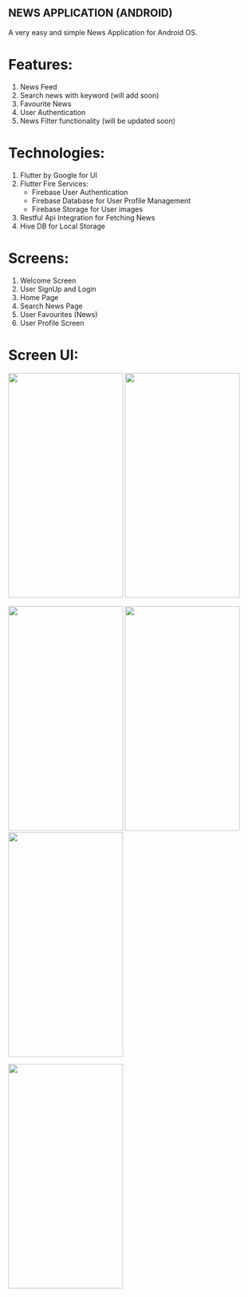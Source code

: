 ## NEWS APPLICATION (ANDROID)

A very easy and simple News Application for Android OS.


# Features:
1. News Feed
2. Search news with keyword (will add soon)
3. Favourite News
4. User Authentication
5. News Filter functionality (will be updated soon)


# Technologies:
1. Flutter by Google for UI
2. Flutter Fire Services:
    - Firebase User Authentication
    - Firebase Database for User Profile Management
    - Firebase Storage for User images
3. Restful Api Integration for Fetching News
4. Hive DB for Local Storage


# Screens:
1. Welcome Screen
2. User SignUp and Login 
3. Home Page
4. Search News Page
5. User Favourites (News)
6. User Profile Screen

# Screen UI: 

<img src= "https://user-images.githubusercontent.com/57295367/144760016-434058e5-8d1c-4fb6-a932-d093a9004458.png" width=230 height=450/> <img src= "https://user-images.githubusercontent.com/57295367/144760018-b0670ac6-425c-4bc5-a417-93b30a85d975.png" width=230 height=450/> 

<img src= "https://user-images.githubusercontent.com/57295367/144760020-93baa23f-7990-4720-86eb-0bb68a65add4.png" width=230 height=450/> <img src= "https://user-images.githubusercontent.com/57295367/144760024-085d8a81-2dc5-43ba-9cd2-a619544f0a7c.png" width=230 height=450/> <img src= "https://user-images.githubusercontent.com/57295367/144760284-6486c782-42d1-47ad-8f01-5c0f7d8e62e0.png" width=230 height=450/>

<img src= "https://user-images.githubusercontent.com/57295367/144760029-323a0934-bdeb-4d3c-b8dc-2af9b3da78d4.png" width=230 height=450/>






